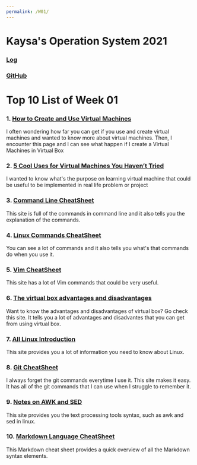 ```yaml
---
permalink: /W01/
---
```


# Kaysa's Operation System 2021
### [Log](TXT/mylog.txt)
### [GitHub](https://github.com/kaysakay/os211)

# Top 10 List of Week 01

### 1. [**How to Create and Use Virtual Machines**](https://www.howtogeek.com/196060/beginner-geek-how-to-create-and-use-virtual-machines/)<br>
I often wondering how far you can get if you use and create virtual machines and wanted to know more about virtual machines. Then, I encounter this page and I can see what happen if I create a Virtual Machines in Virtual Box

### 2. [**5 Cool Uses for Virtual Machines You Haven’t Tried**](https://getnerdio.com/academy/5-cool-uses-for-virtual-machines-you-havent-tried/)<br>
I wanted to know what's the purpose on learning virtual machine that could be useful to be implemented in real life problem or project

### 3. [**Command Line CheatSheet**](https://www.pcworld.com/article/220644/10_Cool_Things_Virtualization_Lets_You_Do.html)<br>
This site is full of the commands in command line and it also tells you the explanation of the commands.

### 4. [**Linux Commands CheatSheet**](https://www.guru99.com/linux-commands-cheat-sheet.html)<br>
You can see a lot of commands and it also tells you what's that commands do when you use it.

### 5. [**Vim CheatSheet**](https://devhints.io/vim)<br>
This site has a lot of Vim commands that could be very useful.

### 6. [**The virtual box advantages and disadvantages**](https://telset.id/apps/apa-itu-virtualbox-dan-apa-keunggulannya/)<br>
Want to know the advantages and disadvantages of virtual box? Go check this site. It tells you a lot of advantages and disadvantes that you can get from using virtual box.

### 7. [**All Linux Introduction**](https://www.linux.com/what-is-linux/)<br>
This site provides you a lot of information you need to know about Linux.

### 8. [**Git CheatSheet**](https://education.github.com/git-cheat-sheet-education.pdf)<br>
I always forget the git commands everytime I use it. This site makes it easy. It has all of the git commands that I can use when I struggle to remember it.

### 9. [**Notes on AWK and SED**](https://wuciawe.github.io/linux/tools/2016/06/10/notes-on-awk-and-sed.html)<br>
This site provides you the text processing tools syntax, such as awk and sed in linux.

### 10. [**Markdown Language CheatSheet**](https://www.markdownguide.org/cheat-sheet/)<br>
This Markdown cheat sheet provides a quick overview of all the Markdown syntax elements.
